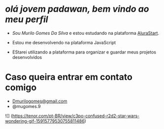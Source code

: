 # *olá jovem padawan, bem vindo ao meu perfil*

- *Sou Murilo Gomes Da Silva* e estou estudando na plataforma [AluraStart](https://www.alura.com.br/).

- Estou me desenvolvendo na plataforma JavaScript

- EStarei utilizando a plataforma para organizar e guardar meus projetos desenvolvidos

# Caso queira entrar em contato comigo
- Dmurilogomes@gmail.com
- @mugomes.9
 
![] (https://tenor.com/pt-BR/view/c3po-confused-r2d2-star-wars-wondering-gif-15915779530755811486)

